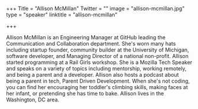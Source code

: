 +++
Title = "Allison McMillan"
Twitter = ""
image = "allison-mcmillan.jpg"
type = "speaker"
linktitle = "allison-mcmillan"

+++

Allison McMillan is an Engineering Manager at GitHub leading the Communication and Collaboration department. She's worn many hats including startup founder, community builder at the University of Michigan, software developer, and Managing Director of a national non-profit. Allison started programming at a Rail Girls workshop. She is a Mozilla Tech Speaker and speaks on a variety of topics including mentorship, working remotely, and being a parent and a developer. Allison also hosts a podcast about being a parent in tech, Parent Driven Development. When she's not coding, you can find her encouraging her toddler's climbing skills, making faces at her infant, or pretending she has time to bake. Allison lives in the Washington, DC area.
